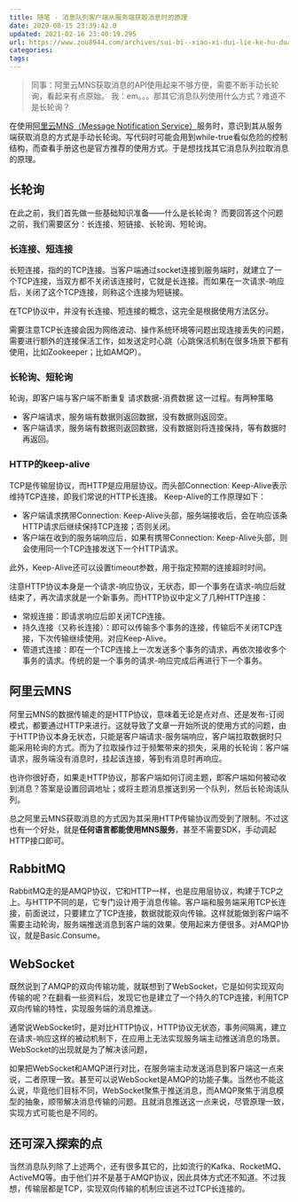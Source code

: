 ```yaml
---
title: 随笔 - 消息队列客户端从服务端获取消息时的原理
date: 2020-08-15 23:39:42.0
updated: 2021-02-16 23:40:19.295
url: https://www.zou8944.com/archives/sui-bi--xiao-xi-dui-lie-ke-hu-duan-cong-fu-wu-duan-huo-qu-xiao-xi-shi-de-yuan-li
categories: 
tags: 
---
```


> 同事：阿里云MNS获取消息的API使用起来不够方便，需要不断手动长轮询，看起来有点原始。
> 我：em。。。那其它消息队列使用什么方式？难道不是长轮询？

在使用[阿里云MNS（Message Notification Service）](https://help.aliyun.com/product/27412.html?spm=a2c4g.11186623.6.540.42f17e2f0aTqZl)服务时，意识到其从服务端获取消息的方式是手动长轮询。写代码时可能会用到while-true看似危险的控制结构，而查看手册这也是官方推荐的使用方式。于是想找找其它消息队列拉取消息的原理。

<!-- more -->

## 长轮询
在此之前，我们首先做一些基础知识准备——什么是长轮询？
而要回答这个问题之前，我们需要区分：长连接、短链接、长轮询、短轮询。
### 长连接、短连接
长短连接，指的的TCP连接。当客户端通过socket连接到服务端时，就建立了一个TCP连接，当双方都不关闭该连接时，它就是长连接。而如果在一次请求-响应后，关闭了这个TCP连接，则称这个连接为短链接。

在TCP协议中，并没有长连接、短连接的概念，这完全是根据使用方法区分。

需要注意TCP长连接会因为网络波动、操作系统环境等问题出现连接丢失的问题，需要进行额外的连接保活工作，如发送定时心跳（心跳保活机制在很多场景下都有使用，比如Zookeeper；比如AMQP）。
### 长轮询、短轮询
轮询，即客户端与客户端不断重复 请求数据-消费数据 这一过程。有两种策略
- 客户端请求，服务端有数据则返回数据，没有数据则返回空。
- 客户端请求，服务端有数据则返回数据，没有数据则将连接保持，等有数据时再返回。
### HTTP的keep-alive
TCP是传输层协议，而HTTP是应用层协议。而头部Connection: Keep-Alive表示维持TCP连接，即我们常说的HTTP长连接。
Keep-Alive的工作原理如下：
- 客户端请求携带Connection: Keep-Alive头部，服务端接收后，会在响应该条HTTP请求后继续保持TCP连接；否则关闭。
- 客户端在收到的服务端响应后，如果有携带Connection: Keep-Alive头部，则会使用同一个TCP连接发送下一个HTTP请求。

此外，Keep-Alive还可以设置timeout参数，用于指定预期的连接超时时间。

注意HTTP协议本身是一个请求-响应协议，无状态，即一个事务在请求-响应后就结束了，再次请求就是一个新事务。而HTTP协议中定义了几种HTTP连接：
- 常规连接：即请求响应后即关闭TCP连接。
- 持久连接（又称长连接）：即可以传输多个事务的连接，传输后不关闭TCP连接，下次传输继续使用。对应Keep-Alive。
- 管道式连接：即在一个TCP连接上一次发送多个事务的请求，再依次接收多个事务的请求。传统的是一个事务的请求-响应完成后再进行下一个事务。

## 阿里云MNS
阿里云MNS的数据传输走的是HTTP协议，意味着无论是点对点、还是发布-订阅模式，都要通过HTTP来进行。这就导致了文章一开始所说的使用方式的问题，由于HTTP协议本身无状态，只能是客户端请求-服务端响应，客户端拉取数据时只能采用轮询的方式。而为了拉取操作过于频繁带来的损失，采用的长轮询：客户端请求，服务端没有消息时，挂起该连接，等到有消息时再响应。

也许你很好奇，如果走HTTP协议，那客户端如何订阅主题，即客户端如何被动收到消息？答案是设置回调地址；或将主题消息推送到另一个队列，然后长轮询该队列。

总之阿里云MNS获取消息的方式因为其采用HTTP传输协议而受到了限制。不过这也有一个好处，就是**任何语言都能使用MNS服务**，甚至不需要SDK，手动调起HTTP接口即可。
## RabbitMQ
RabbitMQ走的是AMQP协议，它和HTTP一样，也是应用层协议，构建于TCP之上。与HTTP不同的是，它专门设计用于消息传输。客户端和服务端采用TCP长连接，前面说过，只要建立了TCP连接，数据就能双向传输。这样就能做到客户端不需要主动轮询，服务端推送消息到客户端的效果。使用起来方便很多。对AMQP协议，就是Basic.Consume。

## WebSocket
既然说到了AMQP的双向传输功能，就联想到了WebSocket，它是如何实现双向传输的呢？在翻看一些资料后，发现它也是建立了一个持久的TCP连接，利用TCP双向传输的特性，实现服务端的消息推送。

通常说WebSocket时，是对比HTTP协议，HTTP协议无状态，事务间隔离，建立在请求-响应这样的被动机制下，在应用上无法实现服务端主动推送消息的场景。WebSocket的出现就是为了解决该问题，

如果把WebSocket和AMQP进行对比，在服务端主动发送消息到客户端这一点来说，二者原理一致。甚至可以说WebSocket是AMQP的功能子集。当然也不能这么说，毕竟他们目标不同，WebSocket聚焦于推送消息，而AMQP聚焦于消息模型的抽象，顺带解决消息传输的问题。且就消息推送这一点来说，尽管原理一致，实现方式可能也是不同的。

## 还可深入探索的点
当然消息队列除了上述两个，还有很多其它的，比如流行的Kafka、RocketMQ、ActiveMQ等。由于他们并不是基于AMQP协议，因此具体方式还不知道。不过我想，传输层都是TCP，实现双向传输的机制应该逃不过TCP长连接的。